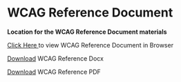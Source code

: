 # WCAG Reference Document
<b>Location for the WCAG Reference Document materials</b>

<a href="https://regisacosta.github.io/WCAG-RD/wcag-rd.html"> Click Here </a> to view WCAG Reference Document in Browser

<a href= "https://regisacosta.github.io/WCAG-RD/wcag-rd.docx"> Download</a> WCAG Reference Docx

<a href= "https://regisacosta.github.io/WCAG-RD/wcag-rd.pdf"> Download</a> WCAG Reference PDF
